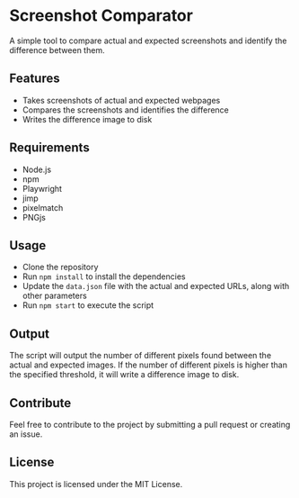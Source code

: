 # Screenshot Comparator

A simple tool to compare actual and expected screenshots and identify the difference between them.

## Features

- Takes screenshots of actual and expected webpages
- Compares the screenshots and identifies the difference
- Writes the difference image to disk

## Requirements

- Node.js
- npm
- Playwright
- jimp
- pixelmatch
- PNGjs

## Usage

- Clone the repository
- Run `npm install` to install the dependencies
- Update the `data.json` file with the actual and expected URLs, along with other parameters
- Run `npm start` to execute the script

## Output

The script will output the number of different pixels found between the actual and expected images. If the number of different pixels is higher than the specified threshold, it will write a difference image to disk.

## Contribute

Feel free to contribute to the project by submitting a pull request or creating an issue.

## License

This project is licensed under the MIT License.
